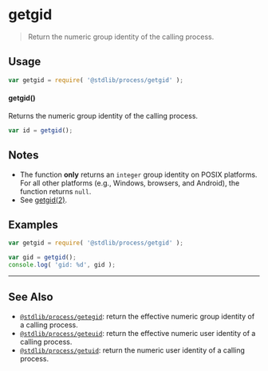 <!--

@license Apache-2.0

Copyright (c) 2018 The Stdlib Authors.

Licensed under the Apache License, Version 2.0 (the "License");
you may not use this file except in compliance with the License.
You may obtain a copy of the License at

   http://www.apache.org/licenses/LICENSE-2.0

Unless required by applicable law or agreed to in writing, software
distributed under the License is distributed on an "AS IS" BASIS,
WITHOUT WARRANTIES OR CONDITIONS OF ANY KIND, either express or implied.
See the License for the specific language governing permissions and
limitations under the License.

-->

# getgid

> Return the numeric group identity of the calling process.

<section class="usage">

## Usage

```javascript
var getgid = require( '@stdlib/process/getgid' );
```

#### getgid()

Returns the numeric group identity of the calling process.

```javascript
var id = getgid();
```

</section>

<!-- /.usage -->

<section class="notes">

## Notes

-   The function **only** returns an `integer` group identity on POSIX platforms. For all other platforms (e.g., Windows, browsers, and Android), the function returns `null`.
-   See [getgid(2)][getgid].

</section>

<section class="examples">

## Examples

<!-- eslint no-undef: "error" -->

```javascript
var getgid = require( '@stdlib/process/getgid' );

var gid = getgid();
console.log( 'gid: %d', gid );
```

</section>

<!-- /.examples -->

<!-- Section for related `stdlib` packages. Do not manually edit this section, as it is automatically populated. -->

<section class="related">

* * *

## See Also

-   <span class="package-name">[`@stdlib/process/getegid`][@stdlib/process/getegid]</span><span class="delimiter">: </span><span class="description">return the effective numeric group identity of a calling process.</span>
-   <span class="package-name">[`@stdlib/process/geteuid`][@stdlib/process/geteuid]</span><span class="delimiter">: </span><span class="description">return the effective numeric user identity of a calling process.</span>
-   <span class="package-name">[`@stdlib/process/getuid`][@stdlib/process/getuid]</span><span class="delimiter">: </span><span class="description">return the numeric user identity of a calling process.</span>

</section>

<!-- /.related -->

<!-- Section for all links. Make sure to keep an empty line after the `section` element and another before the `/section` close. -->

<section class="links">

[getgid]: http://man7.org/linux/man-pages/man2/getgid.2.html

<!-- <related-links> -->

[@stdlib/process/getegid]: https://github.com/stdlib-js/stdlib/tree/develop/lib/node_modules/%40stdlib/process/getegid

[@stdlib/process/geteuid]: https://github.com/stdlib-js/stdlib/tree/develop/lib/node_modules/%40stdlib/process/geteuid

[@stdlib/process/getuid]: https://github.com/stdlib-js/stdlib/tree/develop/lib/node_modules/%40stdlib/process/getuid

<!-- </related-links> -->

</section>

<!-- /.links -->

